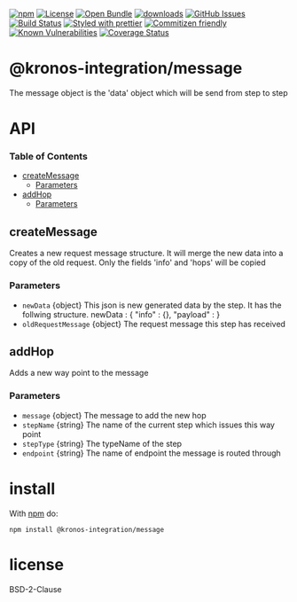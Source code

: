 [![npm](https://img.shields.io/npm/v/@kronos-integration/message.svg)](https://www.npmjs.com/package/@kronos-integration/message)
[![License](https://img.shields.io/badge/License-BSD%203--Clause-blue.svg)](https://opensource.org/licenses/BSD-3-Clause)
[![Open Bundle](https://bundlejs.com/badge-light.svg)](https://bundlejs.com/?q=@kronos-integration/message)
[![downloads](http://img.shields.io/npm/dm/@kronos-integration/message.svg?style=flat-square)](https://npmjs.org/package/@kronos-integration/message)
[![GitHub Issues](https://img.shields.io/github/issues/Kronos-Integration/message.svg?style=flat-square)](https://github.com/Kronos-Integration/message/issues)
[![Build Status](https://img.shields.io/endpoint.svg?url=https%3A%2F%2Factions-badge.atrox.dev%2FKronos-Integration%2Fmessage%2Fbadge\&style=flat)](https://actions-badge.atrox.dev/Kronos-Integration/message/goto)
[![Styled with prettier](https://img.shields.io/badge/styled_with-prettier-ff69b4.svg)](https://github.com/prettier/prettier)
[![Commitizen friendly](https://img.shields.io/badge/commitizen-friendly-brightgreen.svg)](http://commitizen.github.io/cz-cli/)
[![Known Vulnerabilities](https://snyk.io/test/github/Kronos-Integration/message/badge.svg)](https://snyk.io/test/github/Kronos-Integration/message)
[![Coverage Status](https://coveralls.io/repos/Kronos-Integration/message/badge.svg)](https://coveralls.io/github/Kronos-Integration/message)

# @kronos-integration/message

The message object is the 'data' object which will be send from step to step

# API

<!-- Generated by documentation.js. Update this documentation by updating the source code. -->

### Table of Contents

*   [createMessage](#createmessage)
    *   [Parameters](#parameters)
*   [addHop](#addhop)
    *   [Parameters](#parameters-1)

## createMessage

Creates a new request message structure. It will merge the new data into a copy of the old request.
Only the fields 'info' and 'hops' will be copied

### Parameters

*   `newData`  {object} This json is new generated data by the step. It has the follwing structure.
    newData : {
    "info" : {},
    "payload" :
    }
*   `oldRequestMessage`  {object} The request message this step has received

## addHop

Adds a new way point to the message

### Parameters

*   `message`  {object} The message to add the new hop
*   `stepName`  {string} The name of the current step which issues this way point
*   `stepType`  {string} The typeName of the step
*   `endpoint`  {string} The name of endpoint the message is routed through

# install

With [npm](http://npmjs.org) do:

```shell
npm install @kronos-integration/message
```

# license

BSD-2-Clause
